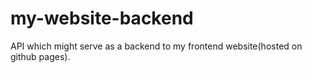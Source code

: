 # my-website-backend
API which might serve as a backend to my frontend website(hosted on github pages).

